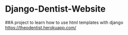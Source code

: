 # Django-Dentist-Website
##A project to learn how to use html templates with django
https://theodentist.herokuapp.com/
